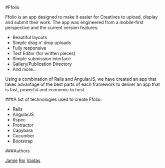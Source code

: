 #Ffolio

Ffolio is an app designed to make it easier for Creatives to upload, display and submit their work. The app was engineered from a mobile-first perspective and the current version features:

* Beautiful layouts
* Simple drag n' drop uploads
* Fully responsive
* Text Editor (for written pieces)
* Simple submission interface
* Gallery/Publication Directory
* And more...

Using a combination of Rails and AngularJS, we have created an app that takes advantage of the best parts of each framework to deliver an app that is fast, powerful and economic to host.

###A list of technologies used to create Ffolio:

* Rails
* AngularJS
* Rspec
* Protractor
* Capybara
* Cucumber
* Bootstrap

###Authors

[Jamie](https://github.com/jpatel531)
[Roi](https://github.com/roidriscoll)
[Vaidas](https://github.com/codepreneur)

